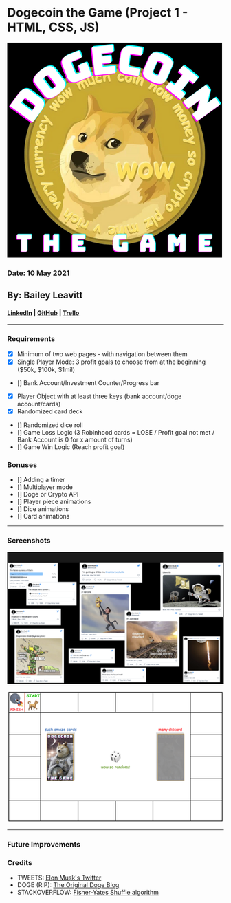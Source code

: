 # Dogecoin the Game (Project 1 - HTML, CSS, JS)
![Screenshot of the game logo](css/images/logo01.png)
### Date: 10 May 2021

## By: Bailey Leavitt

#### [LinkedIn](https://www.linkedin.com/in/baileyleavitt) | [GitHub](https://www.github.com/baileyjean) | [Trello](https://trello.com/b/7AK9tUIU/vanilla-js-game)

***
### Requirements
- [x] Minimum of two web pages - with navigation between them
- [x] Single Player Mode: 3 profit goals to choose from at the beginning ($50k, $100k, $1mil)
- [] Bank Account/Investment Counter/Progress bar
- [x] Player Object with at least three keys (bank account/doge account/cards)
- [x] Randomized card deck
- [] Randomized dice roll
- [] Game Loss Logic (3 Robinhood cards = LOSE / Profit goal not met / Bank Account is 0 for x amount of turns)
- [] Game Win Logic (Reach profit goal)

### Bonuses

- [] Adding a timer
- [] Multiplayer mode
- [] Doge or Crypto API
- [] Player piece animations
- [] Dice animations
- [] Card animations

***
### Screenshots
![Screenshot of some Tweets to be used in the game](css/images/elonTweets.png)

![Screenshot of the first gameboard mock-up](css/images/gameBoardMockUp.png)
***

### Future Improvements


### Credits
- TWEETS: [Elon Musk's Twitter](https://twitter.com/elonmusk)
- DOGE (RIP): [The Original Doge Blog](https://kabosu112.exblog.jp/9944144/)
- STACKOVERFLOW: [Fisher-Yates Shuffle algorithm](https://stackoverflow.com/questions/2450954/how-to-randomize-shuffle-a-javascript-array)